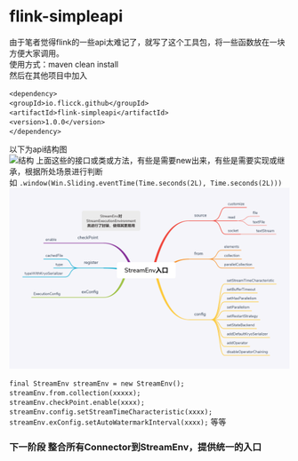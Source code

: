 # flink-simpleapi
由于笔者觉得flink的一些api太难记了，就写了这个工具包，将一些函数放在一块方便大家调用。  
使用方式：maven clean install  
然后在其他项目中加入  
 
`<dependency>`  
`<groupId>io.flicck.github</groupId>`  
`<artifactId>flink-simpleapi</artifactId>`  
`<version>1.0.0</version>`  
`</dependency>`  

以下为api结构图  
![结构](https://github.com/flicck/flink-simpleapi/blob/master/src/main/resources/gather%E5%8C%85%E4%B8%8B.png)
上面这些的接口或类或方法，有些是需要new出来，有些是需要实现或继承，根据所处场景进行判断  
如 `.window(Win.Sliding.eventTime(Time.seconds(2L), Time.seconds(2L)))`
![结构](https://github.com/flicck/flink-simpleapi/blob/master/src/main/resources/StreamEnv%E5%85%A5%E5%8F%A3.png)  


`final StreamEnv streamEnv = new StreamEnv();`  
      `streamEnv.from.collection(xxxxx);`  
      `streamEnv.checkPoint.enable(xxxx);`  
        `streamEnv.config.setStreamTimeCharacteristic(xxxx);`  
        `streamEnv.exConfig.setAutoWatermarkInterval(xxxx);` 等等  
        
### 下一阶段 整合所有Connector到StreamEnv，提供统一的入口
